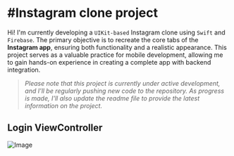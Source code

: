 # #Instagram clone project

Hi! I'm currently developing a `UIKit-based` Instagram clone using `Swift` and `Firebase`. The primary objective is to recreate the core tabs of the **Instagram app**, ensuring both functionality and a realistic appearance. This project serves as a valuable practice for mobile development, allowing me to gain hands-on experience in creating a complete app with backend integration.
> *Please note that this project is currently under active development, and I'll be regularly pushing new code to the repository. As progress is made, I'll also update the readme file to provide the latest information on the project.*

## Login ViewController
![Image](https://drive.google.com/file/d/1WSdLKQmjbcBnI53h-BSTp2T46taEwRdI/view?usp=drive_link)
